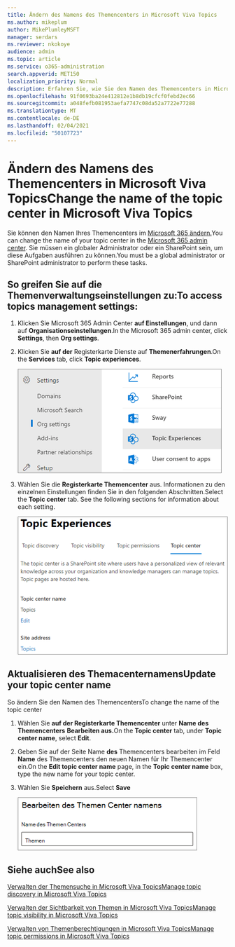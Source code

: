 ```yaml
---
title: Ändern des Namens des Themencenters in Microsoft Viva Topics
ms.author: mikeplum
author: MikePlumleyMSFT
manager: serdars
ms.reviewer: nkokoye
audience: admin
ms.topic: article
ms.service: o365-administration
search.appverid: MET150
localization_priority: Normal
description: Erfahren Sie, wie Sie den Namen des Themencenters in Microsoft Viva Topics ändern.
ms.openlocfilehash: 91f0693ba24e412812e1b8db19cfcf0febd2ec66
ms.sourcegitcommit: a048fefb081953aefa7747c08da52a7722e77288
ms.translationtype: MT
ms.contentlocale: de-DE
ms.lasthandoff: 02/04/2021
ms.locfileid: "50107723"
---
```

# <a name="change-the-name-of-the-topic-center-in-microsoft-viva-topics"></a><span data-ttu-id="0eb65-103">Ändern des Namens des Themencenters in Microsoft Viva Topics</span><span class="sxs-lookup"><span data-stu-id="0eb65-103">Change the name of the topic center in Microsoft Viva Topics</span></span>

<span data-ttu-id="0eb65-104">Sie können den Namen Ihres Themencenters im [Microsoft 365 ändern.](https://admin.microsoft.com)</span><span class="sxs-lookup"><span data-stu-id="0eb65-104">You can change the name of your topic center in the [Microsoft 365 admin center](https://admin.microsoft.com).</span></span> <span data-ttu-id="0eb65-105">Sie müssen ein globaler Administrator oder ein SharePoint sein, um diese Aufgaben ausführen zu können.</span><span class="sxs-lookup"><span data-stu-id="0eb65-105">You must be a global administrator or SharePoint administrator to perform these tasks.</span></span>

## <a name="to-access-topics-management-settings"></a><span data-ttu-id="0eb65-106">So greifen Sie auf die Themenverwaltungseinstellungen zu:</span><span class="sxs-lookup"><span data-stu-id="0eb65-106">To access topics management settings:</span></span>

1. <span data-ttu-id="0eb65-107">Klicken Sie Microsoft 365 Admin Center **auf Einstellungen**, und dann auf **Organisationseinstellungen**.</span><span class="sxs-lookup"><span data-stu-id="0eb65-107">In the Microsoft 365 admin center, click **Settings**, then **Org settings**.</span></span>
2. <span data-ttu-id="0eb65-108">Klicken Sie **auf der** Registerkarte Dienste auf **Themenerfahrungen**.</span><span class="sxs-lookup"><span data-stu-id="0eb65-108">On the **Services** tab, click **Topic experiences**.</span></span>

    ![Verbinden personen zum Wissen](../media/admin-org-knowledge-options-completed.png) 

3. <span data-ttu-id="0eb65-110">Wählen Sie die **Registerkarte Themencenter** aus. Informationen zu den einzelnen Einstellungen finden Sie in den folgenden Abschnitten.</span><span class="sxs-lookup"><span data-stu-id="0eb65-110">Select the **Topic center** tab. See the following sections for information about each setting.</span></span>

    ![knowledge-network-settings](../media/knowledge-network-settings-topic-center.png) 

##  <a name="update-your-topic-center-name"></a><span data-ttu-id="0eb65-112">Aktualisieren des Themacenternamens</span><span class="sxs-lookup"><span data-stu-id="0eb65-112">Update your topic center name</span></span>

<span data-ttu-id="0eb65-113">So ändern Sie den Namen des Themencenters</span><span class="sxs-lookup"><span data-stu-id="0eb65-113">To change the name of the topic center</span></span>

1. <span data-ttu-id="0eb65-114">Wählen Sie **auf der Registerkarte Themencenter** unter **Name des Themencenters** **Bearbeiten aus.**</span><span class="sxs-lookup"><span data-stu-id="0eb65-114">On the **Topic center** tab, under **Topic center name**, select **Edit**.</span></span>
2. <span data-ttu-id="0eb65-115">Geben Sie auf der Seite Name **des** Themencenters bearbeiten im Feld **Name** des Themencenters den neuen Namen für Ihr Themencenter ein.</span><span class="sxs-lookup"><span data-stu-id="0eb65-115">On the **Edit topic center name** page, in the **Topic center name** box, type the new name for your topic center.</span></span>
3. <span data-ttu-id="0eb65-116">Wählen Sie **Speichern** aus.</span><span class="sxs-lookup"><span data-stu-id="0eb65-116">Select **Save**</span></span>

    ![Bearbeiten des Themencenternamens](../media/manage-topic-center-name.png)  

## <a name="see-also"></a><span data-ttu-id="0eb65-118">Siehe auch</span><span class="sxs-lookup"><span data-stu-id="0eb65-118">See also</span></span>

[<span data-ttu-id="0eb65-119">Verwalten der Themensuche in Microsoft Viva Topics</span><span class="sxs-lookup"><span data-stu-id="0eb65-119">Manage topic discovery in Microsoft Viva Topics</span></span>](topic-experiences-discovery.md)

[<span data-ttu-id="0eb65-120">Verwalten der Sichtbarkeit von Themen in Microsoft Viva Topics</span><span class="sxs-lookup"><span data-stu-id="0eb65-120">Manage topic visibility in Microsoft Viva Topics</span></span>](topic-experiences-knowledge-rules.md)

[<span data-ttu-id="0eb65-121">Verwalten von Themenberechtigungen in Microsoft Viva Topics</span><span class="sxs-lookup"><span data-stu-id="0eb65-121">Manage topic permissions in Microsoft Viva Topics</span></span>](topic-experiences-user-permissions.md)
